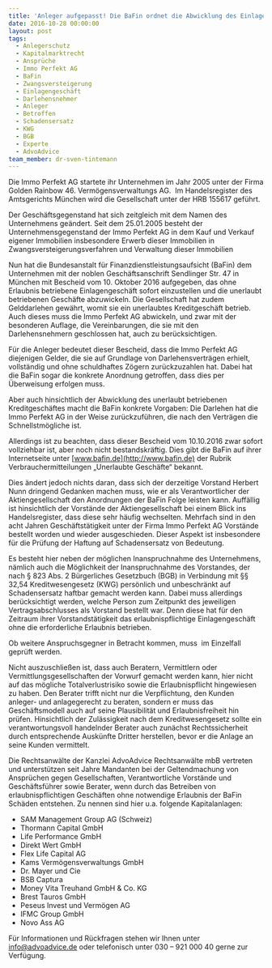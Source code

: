 ```yaml
---
title: 'Anleger aufgepasst! Die BaFin ordnet die Abwicklung des Einlagen- und Kreditgeschäfts der Immo Perfekt AG an'
date: 2016-10-28 00:00:00
layout: post
tags:
  - Anlegerschutz
  - Kapitalmarktrecht
  - Ansprüche
  - Immo Perfekt AG
  - BaFin
  - Zwangsversteigerung
  - Einlagengeschäft
  - Darlehensnehmer
  - Anleger
  - Betroffen
  - Schadensersatz
  - KWG
  - BGB
  - Experte
  - AdvoAdvice
team_member: dr-sven-tintemann
---
```



Die Immo Perfekt AG startete ihr Unternehmen im Jahr 2005 unter der Firma Golden Rainbow 46. Vermögensverwaltungs AG.  Im Handelsregister des Amtsgerichts München wird die Gesellschaft unter der HRB 155617 geführt.

Der Geschäftsgegenstand hat sich zeitgleich mit dem Namen des Unternehmens geändert. Seit dem 25.01.2005 besteht der Unternehmensgegenstand der Immo Perfekt AG in dem Kauf und Verkauf eigener Immobilien insbesondere Erwerb dieser Immobilien in Zwangsversteigerungsverfahren und Verwaltung dieser Immobilien

Nun hat die Bundesanstalt für Finanzdienstleistungsaufsicht (BaFin) dem Unternehmen mit der noblen Geschäftsanschrift Sendlinger Str. 47 in München mit Bescheid vom 10. Oktober 2016 aufgegeben, das ohne Erlaubnis betriebene Einlagengeschäft sofort einzustellen und die unerlaubt betriebenen Geschäfte abzuwickeln. Die Gesellschaft hat zudem Gelddarlehen gewährt, womit sie ein unerlaubtes Kreditgeschäft betrieb. Auch dieses muss die Immo Perfekt AG abwickeln, und zwar mit der besonderen Auflage, die Vereinbarungen, die sie mit den Darlehensnehmern geschlossen hat, auch zu berücksichtigen.

Für die Anleger bedeutet dieser Bescheid, dass die Immo Perfekt AG diejenigen Gelder, die sie auf Grundlage von Darlehensverträgen erhielt, vollständig und ohne schuldhaftes Zögern zurückzuzahlen hat. Dabei hat die BaFin sogar die konkrete Anordnung getroffen, dass dies per Überweisung erfolgen muss.

Aber auch hinsichtlich der Abwicklung des unerlaubt betriebenen Kreditgeschäftes macht die BaFin konkrete Vorgaben: Die Darlehen hat die Immo Perfekt AG in der Weise zurückzuführen, die nach den Verträgen die Schnellstmögliche ist.

Allerdings ist zu beachten, dass dieser Bescheid vom 10.10.2016 zwar sofort vollziehbar ist, aber noch nicht bestandskräftig. Dies gibt die BaFin auf ihrer Internetseite unter [www.bafin.de](http://www.bafin.de) der Rubrik Verbrauchermitteilungen „Unerlaubte Geschäfte“ bekannt.

Dies ändert jedoch nichts daran, dass sich der derzeitige Vorstand Herbert Nunn dringend Gedanken machen muss, wie er als Verantwortlicher der Aktiengesellschaft den Anordnungen der BaFin Folge leisten kann. Auffällig ist hinsichtlich der Vorstände der Aktiengesellschaft bei einem Blick ins Handelsregister, dass diese sehr häufig wechselten. Mehrfach sind in den acht Jahren Geschäftstätigkeit unter der Firma Immo Perfekt AG Vorstände bestellt worden und wieder ausgeschieden. Dieser Aspekt ist insbesondere für die Prüfung der Haftung auf Schadensersatz von Bedeutung.

Es besteht hier neben der möglichen Inanspruchnahme des Unternehmens, nämlich auch die Möglichkeit der Inanspruchnahme des Vorstandes, der nach § 823 Abs. 2 Bürgerliches Gesetzbuch (BGB) in Verbindung mit §§ 32,54 Kreditwesengesetz (KWG) persönlich und unbeschränkt auf Schadensersatz haftbar gemacht werden kann. Dabei muss allerdings berücksichtigt werden, welche Person zum Zeitpunkt des jeweiligen Vertragsabschlusses als Vorstand bestellt war. Denn diese hat für den Zeitraum ihrer Vorstandstätigkeit das erlaubnispflichtige Einlagengeschäft ohne die erforderliche Erlaubnis betrieben.

Ob weitere Anspruchsgegner in Betracht kommen, muss  im Einzelfall geprüft werden.

Nicht auszuschließen ist, dass auch Beratern, Vermittlern oder Vermittlungsgesellschaften der Vorwurf gemacht werden kann, hier nicht auf das mögliche Totalverlustrisiko sowie die Erlaubnispflicht hingewiesen zu haben. Den Berater trifft nicht nur die Verpflichtung, den Kunden anleger- und anlagegerecht zu beraten, sondern er muss das Geschäftsmodell auch auf seine Plausibilität und Erlaubnisfreiheit hin prüfen. Hinsichtlich der Zulässigkeit nach dem Kreditwesengesetz sollte ein verantwortungsvoll handelnder Berater auch zunächst Rechtssicherheit durch entsprechende Auskünfte Dritter herstellen, bevor er die Anlage an seine Kunden vermittelt.

Die Rechtsanwälte der Kanzlei AdvoAdvice Rechtsanwälte mbB vertreten und unterstützen seit Jahre Mandanten bei der Geltendmachung von Ansprüchen gegen Gesellschaften, Verantwortliche Vorstände und Geschäftsführer sowie Berater, wenn durch das Betreiben von erlaubnispflichtigen Geschäften ohne notwendige Erlaubnis der BaFin Schäden entstehen. Zu nennen sind hier u.a. folgende Kapitalanlagen:

* SAM Management Group AG (Schweiz)
* Thormann Capital GmbH
* Life Performance GmbH
* Direkt Wert GmbH
* Flex Life Capital AG
* Kams Vermögensverwaltungs GmbH
* Dr. Mayer und Cie
* BSB Captura
* Money Vita Treuhand GmbH & Co. KG
* Brest Tauros GmbH
* Peseus Invest und Vermögen AG
* IFMC Group GmbH
* Novo Ass AG

Für Informationen und Rückfragen stehen wir Ihnen unter info@advoadvice.de oder telefonisch unter 030 – 921 000 40 gerne zur Verfügung.